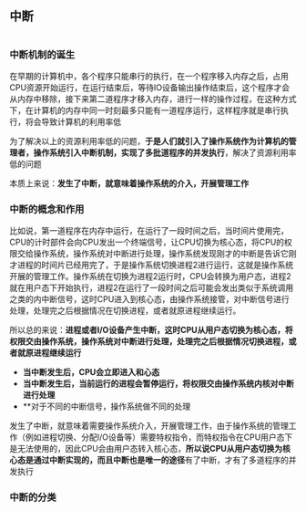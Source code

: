 

## 中断

![]()

### 中断机制的诞生

在早期的计算机中，各个程序只能串行的执行，在一个程序移入内存之后，占用CPU资源开始运行，在运行结束后，等待IO设备输出操作结束后，这个程序才会从内存中移除，接下来第二道程序才移入内存，进行一样的操作过程，在这种方式下，在计算机的内存中同一时刻最多只能有一道程序运行，这样程序就是串行执行，将会导致计算机的利用率低

为了解决以上的资源利用率低的问题，**于是人们就引入了操作系统作为计算机的管理者，操作系统引入中断机制，实现了多批道程序的并发执行**，解决了资源利用率低的问题

本质上来说：**发生了中断，就意味着操作系统的介入，开展管理工作**


### 中断的概念和作用

比如说，第一道程序在内存中运行，在运行了一段时间之后，当时间片使用完，CPU的计时部件会向CPU发出一个终端信号，让CPU切换为核心态，将CPU的权限交给操作系统，操作系统对中断进行处理，操作系统发现刚才的中断是告诉它刚才进程的时间片已经用完了，于是操作系统切换进程2进行运行，这就是操作系统开展的管理工作。操作系统在切换为进程2运行时，CPU会转换为用户态，进程2就在用户态下开始执行，进程2在运行了一段时间之后可能会发出类似于系统调用之类的内中断信号，这时CPU进入到核心态，由操作系统接管，对中断信号进行处理，处理完之后根据情况在切换进程，或者就原进程继续运行。

所以总的来说：**进程或者I/O设备产生中断，这时CPU从用户态切换为核心态，将权限交由操作系统，操作系统对中断进行处理，处理完之后根据情况切换进程，或者就原进程继续运行**

- **当中断发生后，CPU会立即进入和心态**
- **当中断发生后，当前运行的进程会暂停运行，将权限交由操作系统内核对中断进行处理**
- **对于不同的中断信号，操作系统做不同的处理

发生了中断，就意味着需要操作系统介入，开展管理工作，由于操作系统的管理工作（例如进程切换、分配I/O设备等）需要特权指令，而特权指令在CPU用户态下是无法使用的，因此CPU会由用户态转入核心态，**所以说CPU从用户态切换为核心态是通过中断实现的，而且中断也是唯一的途径**有了中断，才有了多道程序的并发执行

### 中断的分类

![]()
